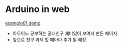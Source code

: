 # Arduino in web

[example01 demo](https://ppotatog.github.io/Arduino/example01/)

- 아두이노 공부하는 공대친구 재미있어 보여서 만든 페이지
- 앞으로 친구 과제 할 때마다 추가 될 예정